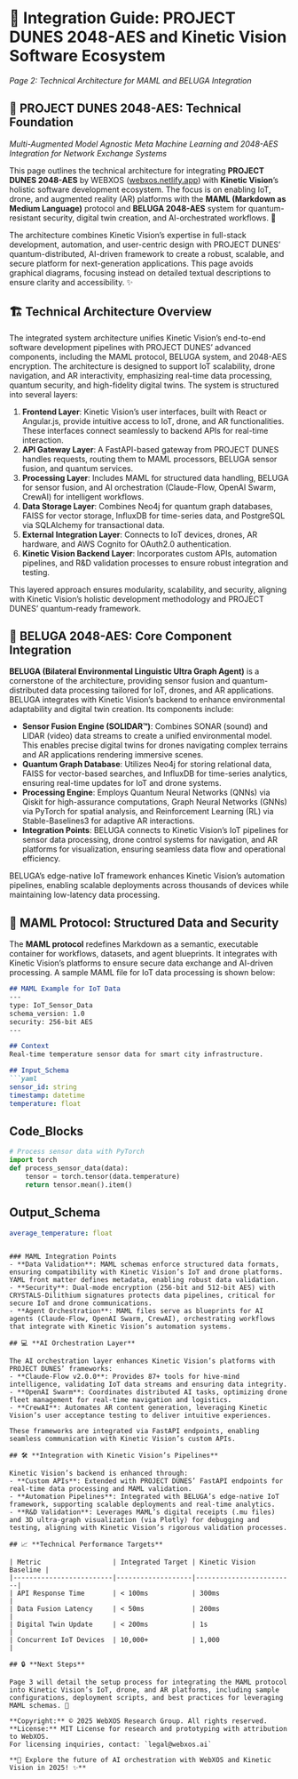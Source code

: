 # 🐪 **Integration Guide: PROJECT DUNES 2048-AES and Kinetic Vision Software Ecosystem**  
*Page 2: Technical Architecture for MAML and BELUGA Integration*

## 🐪 **PROJECT DUNES 2048-AES: Technical Foundation**  
*Multi-Augmented Model Agnostic Meta Machine Learning and 2048-AES Integration for Network Exchange Systems*

This page outlines the technical architecture for integrating **PROJECT DUNES 2048-AES** by WEBXOS ([webxos.netlify.app](https://webxos.netlify.app)) with **Kinetic Vision**’s holistic software development ecosystem. The focus is on enabling IoT, drone, and augmented reality (AR) platforms with the **MAML (Markdown as Medium Language)** protocol and **BELUGA 2048-AES** system for quantum-resistant security, digital twin creation, and AI-orchestrated workflows. 🚀  

The architecture combines Kinetic Vision’s expertise in full-stack development, automation, and user-centric design with PROJECT DUNES’ quantum-distributed, AI-driven framework to create a robust, scalable, and secure platform for next-generation applications. This page avoids graphical diagrams, focusing instead on detailed textual descriptions to ensure clarity and accessibility. ✨

## 🏗️ **Technical Architecture Overview**

The integrated system architecture unifies Kinetic Vision’s end-to-end software development pipelines with PROJECT DUNES’ advanced components, including the MAML protocol, BELUGA system, and 2048-AES encryption. The architecture is designed to support IoT scalability, drone navigation, and AR interactivity, emphasizing real-time data processing, quantum security, and high-fidelity digital twins. The system is structured into several layers:

1. **Frontend Layer**: Kinetic Vision’s user interfaces, built with React or Angular.js, provide intuitive access to IoT, drone, and AR functionalities. These interfaces connect seamlessly to backend APIs for real-time interaction.  
2. **API Gateway Layer**: A FastAPI-based gateway from PROJECT DUNES handles requests, routing them to MAML processors, BELUGA sensor fusion, and quantum services.  
3. **Processing Layer**: Includes MAML for structured data handling, BELUGA for sensor fusion, and AI orchestration (Claude-Flow, OpenAI Swarm, CrewAI) for intelligent workflows.  
4. **Data Storage Layer**: Combines Neo4j for quantum graph databases, FAISS for vector storage, InfluxDB for time-series data, and PostgreSQL via SQLAlchemy for transactional data.  
5. **External Integration Layer**: Connects to IoT devices, drones, AR hardware, and AWS Cognito for OAuth2.0 authentication.  
6. **Kinetic Vision Backend Layer**: Incorporates custom APIs, automation pipelines, and R&D validation processes to ensure robust integration and testing.

This layered approach ensures modularity, scalability, and security, aligning with Kinetic Vision’s holistic development methodology and PROJECT DUNES’ quantum-ready framework.

## 🐋 **BELUGA 2048-AES: Core Component Integration**

**BELUGA (Bilateral Environmental Linguistic Ultra Graph Agent)** is a cornerstone of the architecture, providing sensor fusion and quantum-distributed data processing tailored for IoT, drones, and AR applications. BELUGA integrates with Kinetic Vision’s backend to enhance environmental adaptability and digital twin creation. Its components include:

- **Sensor Fusion Engine (SOLIDAR™)**: Combines SONAR (sound) and LIDAR (video) data streams to create a unified environmental model. This enables precise digital twins for drones navigating complex terrains and AR applications rendering immersive scenes.  
- **Quantum Graph Database**: Utilizes Neo4j for storing relational data, FAISS for vector-based searches, and InfluxDB for time-series analytics, ensuring real-time updates for IoT and drone systems.  
- **Processing Engine**: Employs Quantum Neural Networks (QNNs) via Qiskit for high-assurance computations, Graph Neural Networks (GNNs) via PyTorch for spatial analysis, and Reinforcement Learning (RL) via Stable-Baselines3 for adaptive AR interactions.  
- **Integration Points**: BELUGA connects to Kinetic Vision’s IoT pipelines for sensor data processing, drone control systems for navigation, and AR platforms for visualization, ensuring seamless data flow and operational efficiency.

BELUGA’s edge-native IoT framework enhances Kinetic Vision’s automation pipelines, enabling scalable deployments across thousands of devices while maintaining low-latency data processing.

## 📜 **MAML Protocol: Structured Data and Security**

The **MAML protocol** redefines Markdown as a semantic, executable container for workflows, datasets, and agent blueprints. It integrates with Kinetic Vision’s platforms to ensure secure data exchange and AI-driven processing. A sample MAML file for IoT data processing is shown below:

```markdown
## MAML Example for IoT Data
---
type: IoT_Sensor_Data
schema_version: 1.0
security: 256-bit AES
---

## Context
Real-time temperature sensor data for smart city infrastructure.

## Input_Schema
```yaml
sensor_id: string
timestamp: datetime
temperature: float
```

## Code_Blocks
```python
# Process sensor data with PyTorch
import torch
def process_sensor_data(data):
    tensor = torch.tensor(data.temperature)
    return tensor.mean().item()
```

## Output_Schema
```yaml
average_temperature: float
```
```

### MAML Integration Points
- **Data Validation**: MAML schemas enforce structured data formats, ensuring compatibility with Kinetic Vision’s IoT and drone platforms. YAML front matter defines metadata, enabling robust data validation.  
- **Security**: Dual-mode encryption (256-bit and 512-bit AES) with CRYSTALS-Dilithium signatures protects data pipelines, critical for secure IoT and drone communications.  
- **Agent Orchestration**: MAML files serve as blueprints for AI agents (Claude-Flow, OpenAI Swarm, CrewAI), orchestrating workflows that integrate with Kinetic Vision’s automation systems.  

## 💻 **AI Orchestration Layer**

The AI orchestration layer enhances Kinetic Vision’s platforms with PROJECT DUNES’ frameworks:  
- **Claude-Flow v2.0.0**: Provides 87+ tools for hive-mind intelligence, validating IoT data streams and ensuring data integrity.  
- **OpenAI Swarm**: Coordinates distributed AI tasks, optimizing drone fleet management for real-time navigation and logistics.  
- **CrewAI**: Automates AR content generation, leveraging Kinetic Vision’s user acceptance testing to deliver intuitive experiences.  

These frameworks are integrated via FastAPI endpoints, enabling seamless communication with Kinetic Vision’s custom APIs.

## 🛠️ **Integration with Kinetic Vision’s Pipelines**

Kinetic Vision’s backend is enhanced through:  
- **Custom APIs**: Extended with PROJECT DUNES’ FastAPI endpoints for real-time data processing and MAML validation.  
- **Automation Pipelines**: Integrated with BELUGA’s edge-native IoT framework, supporting scalable deployments and real-time analytics.  
- **R&D Validation**: Leverages MAML’s digital receipts (.mu files) and 3D ultra-graph visualization (via Plotly) for debugging and testing, aligning with Kinetic Vision’s rigorous validation processes.  

## 📈 **Technical Performance Targets**

| Metric                  | Integrated Target | Kinetic Vision Baseline |
|-------------------------|-------------------|-------------------------|
| API Response Time       | < 100ms           | 300ms                   |
| Data Fusion Latency     | < 50ms            | 200ms                   |
| Digital Twin Update     | < 200ms           | 1s                      |
| Concurrent IoT Devices  | 10,000+           | 1,000                   |

## 🔒 **Next Steps**

Page 3 will detail the setup process for integrating the MAML protocol into Kinetic Vision’s IoT, drone, and AR platforms, including sample configurations, deployment scripts, and best practices for leveraging MAML schemas. 🚀  

**Copyright:** © 2025 WebXOS Research Group. All rights reserved.  
**License:** MIT License for research and prototyping with attribution to WebXOS.  
For licensing inquiries, contact: `legal@webxos.ai`

**🐪 Explore the future of AI orchestration with WebXOS and Kinetic Vision in 2025! ✨**